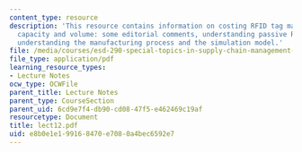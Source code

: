 ```yaml
---
content_type: resource
description: 'This resource contains information on costing RFID tag manufacturing,
  capacity and volume: some editorial comments, understanding passive RFID devices,
  understanding the manufacturing process and the simulation model.'
file: /media/courses/esd-290-special-topics-in-supply-chain-management-spring-2005/e8b0e1e199168470e7080a4bec6592e7_lect12.pdf
file_type: application/pdf
learning_resource_types:
- Lecture Notes
ocw_type: OCWFile
parent_title: Lecture Notes
parent_type: CourseSection
parent_uid: 6cd9e7f4-db90-cd08-47f5-e462469c19af
resourcetype: Document
title: lect12.pdf
uid: e8b0e1e1-9916-8470-e708-0a4bec6592e7
---
```

